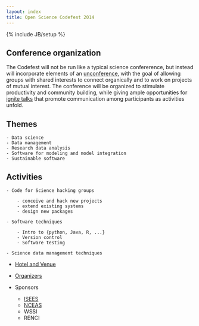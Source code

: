 ```yaml
---
layout: index
title: Open Science Codefest 2014
---
```

{% include JB/setup %}

## Conference organization

The Codefest will not be run like a typical science confererence, but instead will incorporate elements of an [unconference](http://en.wikipedia.org/wiki/Unconference), with the goal of allowing groups with shared interests to connect organically and to work on projects of mutual interest. The conference will be organized to stimulate productivity and community building, while giving ample opportunities for [ignite talks](http://en.wikipedia.org/wiki/Lightning_talk) that promote communication among participants as activities unfold.

## Themes
    - Data science
    - Data management
    - Research data analysis
    - Software for modeling and model integration
    - Sustainable software

## Activities

    - Code for Science hacking groups

        - conceive and hack new projects
        - extend existing systems
        - design new packages

    - Software techniques

        - Intro to {python, Java, R, ...}
        - Version control
        - Software testing

    - Science data management techniques

- [Hotel and Venue](venue)

- [Organizers](organizers)

- Sponsors
    - [ISEES](http://isees.nceas.ucsb.edu)
    - [NCEAS](http://www.nceas.ucsb.edu)
    - WSSI
    - RENCI


